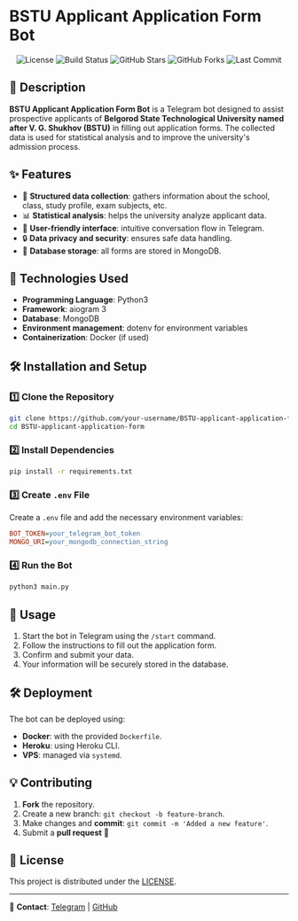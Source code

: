 # BSTU Applicant Application Form Bot

<p align="center">
  <img src="https://img.shields.io/github/license/your-username/BSTU-applicant-application-form?style=for-the-badge" alt="License">
  <img src="https://img.shields.io/github/workflow/status/your-username/BSTU-applicant-application-form/CI?style=for-the-badge" alt="Build Status">
  <img src="https://img.shields.io/github/stars/your-username/BSTU-applicant-application-form?style=for-the-badge" alt="GitHub Stars">
  <img src="https://img.shields.io/github/forks/your-username/BSTU-applicant-application-form?style=for-the-badge" alt="GitHub Forks">
  <img src="https://img.shields.io/github/last-commit/your-username/BSTU-applicant-application-form?style=for-the-badge" alt="Last Commit">
</p>

## 📌 Description
**BSTU Applicant Application Form Bot** is a Telegram bot designed to assist prospective applicants of **Belgorod State Technological University named after V. G. Shukhov (BSTU)** in filling out application forms. The collected data is used for statistical analysis and to improve the university's admission process.

## ✨ Features
- 📄 **Structured data collection**: gathers information about the school, class, study profile, exam subjects, etc.
- 📊 **Statistical analysis**: helps the university analyze applicant data.
- 🤖 **User-friendly interface**: intuitive conversation flow in Telegram.
- 🔒 **Data privacy and security**: ensures safe data handling.
- 📂 **Database storage**: all forms are stored in MongoDB.

## 🚀 Technologies Used
- **Programming Language**: Python3
- **Framework**: aiogram 3
- **Database**: MongoDB
- **Environment management**: dotenv for environment variables
- **Containerization**: Docker (if used)

## 🛠 Installation and Setup
### 1️⃣ Clone the Repository
```sh
git clone https://github.com/your-username/BSTU-applicant-application-form.git
cd BSTU-applicant-application-form
```
### 2️⃣ Install Dependencies
```sh
pip install -r requirements.txt
```

### 3️⃣ Create `.env` File
Create a `.env` file and add the necessary environment variables:
```ini
BOT_TOKEN=your_telegram_bot_token
MONGO_URI=your_mongodb_connection_string
```

### 4️⃣ Run the Bot
```sh
python3 main.py
```

## 📌 Usage
1. Start the bot in Telegram using the `/start` command.
2. Follow the instructions to fill out the application form.
3. Confirm and submit your data.
4. Your information will be securely stored in the database.

## 🛠 Deployment
The bot can be deployed using:
- **Docker**: with the provided `Dockerfile`.
- **Heroku**: using Heroku CLI.
- **VPS**: managed via `systemd`.

## 💡 Contributing
1. **Fork** the repository.
2. Create a new branch: `git checkout -b feature-branch`.
3. Make changes and **commit**: `git commit -m 'Added a new feature'`.
4. Submit a **pull request** 🚀

## 📜 License
This project is distributed under the [LICENSE](LICENSE).

---
🤝 **Contact**: [Telegram](https://t.me/your_username) | [GitHub](https://github.com/your-username)
